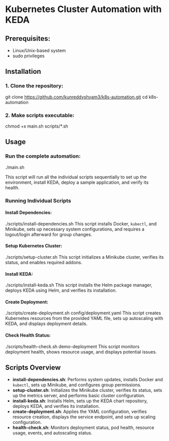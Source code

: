 # Kubernetes Cluster Automation with KEDA

## Prerequisites:
- Linux/Unix-based system
- sudo privileges

## Installation

### 1. Clone the repository:

git clone https://github.com/kunreddyshyam3/k8s-automation.git
cd k8s-automation

### 2. Make scripts executable:
chmod +x main.sh scripts/*.sh

## Usage

### Run the complete automation:
./main.sh

This script will run all the individual scripts sequentially to set up the environment, install KEDA, deploy a sample application, and verify its health.

### Running Individual Scripts

#### Install Dependencies:
./scripts/install-dependencies.sh
This script installs Docker, `kubectl`, and Minikube, sets up necessary system configurations, and requires a logout/login afterward for group changes.

#### Setup Kubernetes Cluster:
./scripts/setup-cluster.sh
This script initializes a Minikube cluster, verifies its status, and enables required addons.

#### Install KEDA:
./scripts/install-keda.sh
This script installs the Helm package manager, deploys KEDA using Helm, and verifies its installation.

#### Create Deployment:
./scripts/create-deployment.sh config/deployment.yaml
This script creates Kubernetes resources from the provided YAML file, sets up autoscaling with KEDA, and displays deployment details.

#### Check Health Status:
./scripts/health-check.sh demo-deployment
This script monitors deployment health, shows resource usage, and displays potential issues.

## Scripts Overview

- **install-dependencies.sh**: Performs system updates, installs Docker and `kubectl`, sets up Minikube, and configures group permissions.
- **setup-cluster.sh**: Initializes the Minikube cluster, verifies its status, sets up the metrics server, and performs basic cluster configuration.
- **install-keda.sh**: Installs Helm, sets up the KEDA chart repository, deploys KEDA, and verifies its installation.
- **create-deployment.sh**: Applies the YAML configuration, verifies resource creation, displays the service endpoint, and sets up scaling configuration.
- **health-check.sh**: Monitors deployment status, pod health, resource usage, events, and autoscaling status.
